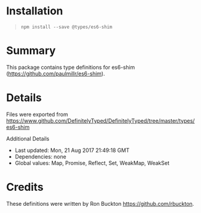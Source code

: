 # Installation
> `npm install --save @types/es6-shim`

# Summary
This package contains type definitions for es6-shim (https://github.com/paulmillr/es6-shim).

# Details
Files were exported from https://www.github.com/DefinitelyTyped/DefinitelyTyped/tree/master/types/es6-shim

Additional Details
 * Last updated: Mon, 21 Aug 2017 21:49:18 GMT
 * Dependencies: none
 * Global values: Map, Promise, Reflect, Set, WeakMap, WeakSet

# Credits
These definitions were written by Ron Buckton <https://github.com/rbuckton>.

